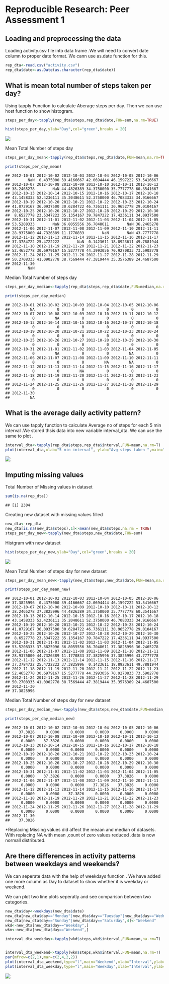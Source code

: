 # Reproducible Research: Peer Assessment 1


## Loading and preprocessing the data
Loading activity.csv file into data frame .We will need to convert date column to proper date format. We cann use as.date function for this.


```r
rep_dta<-read.csv("activity.csv")
rep_dta$date<-as.Date(as.character(rep_dta$date))
```


## What is mean total number of steps taken per day?

Using tapply Funciton to calculate Aberage steps per day. Then we can use host function to show histogram.


```r
steps_per_day<-tapply(rep_dta$steps,rep_dta$date,FUN=sum,na.rm=TRUE)

hist(steps_per_day,ylab="Day",col="green",breaks = 20)
```

![](PA1_template_files/figure-html/calstepsperday-1.png)<!-- -->

Mean Total Number of steps day 

```r
steps_per_day_mean<-tapply(rep_dta$steps,rep_dta$date,FUN=mean,na.rm=TRUE)

print(steps_per_day_mean)
```

```
## 2012-10-01 2012-10-02 2012-10-03 2012-10-04 2012-10-05 2012-10-06 
##        NaN  0.4375000 39.4166667 42.0694444 46.1597222 53.5416667 
## 2012-10-07 2012-10-08 2012-10-09 2012-10-10 2012-10-11 2012-10-12 
## 38.2465278        NaN 44.4826389 34.3750000 35.7777778 60.3541667 
## 2012-10-13 2012-10-14 2012-10-15 2012-10-16 2012-10-17 2012-10-18 
## 43.1458333 52.4236111 35.2048611 52.3750000 46.7083333 34.9166667 
## 2012-10-19 2012-10-20 2012-10-21 2012-10-22 2012-10-23 2012-10-24 
## 41.0729167 36.0937500 30.6284722 46.7361111 30.9652778 29.0104167 
## 2012-10-25 2012-10-26 2012-10-27 2012-10-28 2012-10-29 2012-10-30 
##  8.6527778 23.5347222 35.1354167 39.7847222 17.4236111 34.0937500 
## 2012-10-31 2012-11-01 2012-11-02 2012-11-03 2012-11-04 2012-11-05 
## 53.5208333        NaN 36.8055556 36.7048611        NaN 36.2465278 
## 2012-11-06 2012-11-07 2012-11-08 2012-11-09 2012-11-10 2012-11-11 
## 28.9375000 44.7326389 11.1770833        NaN        NaN 43.7777778 
## 2012-11-12 2012-11-13 2012-11-14 2012-11-15 2012-11-16 2012-11-17 
## 37.3784722 25.4722222        NaN  0.1423611 18.8923611 49.7881944 
## 2012-11-18 2012-11-19 2012-11-20 2012-11-21 2012-11-22 2012-11-23 
## 52.4652778 30.6979167 15.5277778 44.3993056 70.9270833 73.5902778 
## 2012-11-24 2012-11-25 2012-11-26 2012-11-27 2012-11-28 2012-11-29 
## 50.2708333 41.0902778 38.7569444 47.3819444 35.3576389 24.4687500 
## 2012-11-30 
##        NaN
```
Median Total Number of steps day 

```r
steps_per_day_median<-tapply(rep_dta$steps,rep_dta$date,FUN=median,na.rm=TRUE)

print(steps_per_day_median)
```

```
## 2012-10-01 2012-10-02 2012-10-03 2012-10-04 2012-10-05 2012-10-06 
##         NA          0          0          0          0          0 
## 2012-10-07 2012-10-08 2012-10-09 2012-10-10 2012-10-11 2012-10-12 
##          0         NA          0          0          0          0 
## 2012-10-13 2012-10-14 2012-10-15 2012-10-16 2012-10-17 2012-10-18 
##          0          0          0          0          0          0 
## 2012-10-19 2012-10-20 2012-10-21 2012-10-22 2012-10-23 2012-10-24 
##          0          0          0          0          0          0 
## 2012-10-25 2012-10-26 2012-10-27 2012-10-28 2012-10-29 2012-10-30 
##          0          0          0          0          0          0 
## 2012-10-31 2012-11-01 2012-11-02 2012-11-03 2012-11-04 2012-11-05 
##          0         NA          0          0         NA          0 
## 2012-11-06 2012-11-07 2012-11-08 2012-11-09 2012-11-10 2012-11-11 
##          0          0          0         NA         NA          0 
## 2012-11-12 2012-11-13 2012-11-14 2012-11-15 2012-11-16 2012-11-17 
##          0          0         NA          0          0          0 
## 2012-11-18 2012-11-19 2012-11-20 2012-11-21 2012-11-22 2012-11-23 
##          0          0          0          0          0          0 
## 2012-11-24 2012-11-25 2012-11-26 2012-11-27 2012-11-28 2012-11-29 
##          0          0          0          0          0          0 
## 2012-11-30 
##         NA
```

## What is the average daily activity pattern?

We can use tapply function to calculate Average no of steps for each 5 min interval .We stored thsis data into new variable interval_dta. We can use the same to plot .

```r
interval_dta<-tapply(rep_dta$steps,rep_dta$interval,FUN=mean,na.rm=T)
plot(interval_dta,xlab="5 min interval", ylab="Avg steps taken ",main="Avg Steps taken by each 5 min interval")
```

![](PA1_template_files/figure-html/dailyactivitypattern-1.png)<!-- -->
## Imputing missing values

Total Number of Missing values in dataset

```r
sum(is.na(rep_dta))
```

```
## [1] 2304
```

Creating new dataset with  missing values filled 


```r
new_dta<-rep_dta
new_dta[is.na(new_dta$steps),1]<-mean(new_dta$steps,na.rm = TRUE)
steps_per_day_new<-tapply(new_dta$steps,new_dta$date,FUN=sum)
```
Histgram with new dataset


```r
hist(steps_per_day_new,ylab="Day",col="green",breaks = 20)
```

![](PA1_template_files/figure-html/histnew-1.png)<!-- -->


Mean Total Number of steps day for new dataset


```r
steps_per_day_mean_new<-tapply(new_dta$steps,new_dta$date,FUN=mean,na.rm=TRUE)

print(steps_per_day_mean_new)
```

```
## 2012-10-01 2012-10-02 2012-10-03 2012-10-04 2012-10-05 2012-10-06 
## 37.3825996  0.4375000 39.4166667 42.0694444 46.1597222 53.5416667 
## 2012-10-07 2012-10-08 2012-10-09 2012-10-10 2012-10-11 2012-10-12 
## 38.2465278 37.3825996 44.4826389 34.3750000 35.7777778 60.3541667 
## 2012-10-13 2012-10-14 2012-10-15 2012-10-16 2012-10-17 2012-10-18 
## 43.1458333 52.4236111 35.2048611 52.3750000 46.7083333 34.9166667 
## 2012-10-19 2012-10-20 2012-10-21 2012-10-22 2012-10-23 2012-10-24 
## 41.0729167 36.0937500 30.6284722 46.7361111 30.9652778 29.0104167 
## 2012-10-25 2012-10-26 2012-10-27 2012-10-28 2012-10-29 2012-10-30 
##  8.6527778 23.5347222 35.1354167 39.7847222 17.4236111 34.0937500 
## 2012-10-31 2012-11-01 2012-11-02 2012-11-03 2012-11-04 2012-11-05 
## 53.5208333 37.3825996 36.8055556 36.7048611 37.3825996 36.2465278 
## 2012-11-06 2012-11-07 2012-11-08 2012-11-09 2012-11-10 2012-11-11 
## 28.9375000 44.7326389 11.1770833 37.3825996 37.3825996 43.7777778 
## 2012-11-12 2012-11-13 2012-11-14 2012-11-15 2012-11-16 2012-11-17 
## 37.3784722 25.4722222 37.3825996  0.1423611 18.8923611 49.7881944 
## 2012-11-18 2012-11-19 2012-11-20 2012-11-21 2012-11-22 2012-11-23 
## 52.4652778 30.6979167 15.5277778 44.3993056 70.9270833 73.5902778 
## 2012-11-24 2012-11-25 2012-11-26 2012-11-27 2012-11-28 2012-11-29 
## 50.2708333 41.0902778 38.7569444 47.3819444 35.3576389 24.4687500 
## 2012-11-30 
## 37.3825996
```
Median Total Number of steps day for new dataset

```r
steps_per_day_median_new<-tapply(new_dta$steps,new_dta$date,FUN=median,na.rm=TRUE)

print(steps_per_day_median_new)
```

```
## 2012-10-01 2012-10-02 2012-10-03 2012-10-04 2012-10-05 2012-10-06 
##    37.3826     0.0000     0.0000     0.0000     0.0000     0.0000 
## 2012-10-07 2012-10-08 2012-10-09 2012-10-10 2012-10-11 2012-10-12 
##     0.0000    37.3826     0.0000     0.0000     0.0000     0.0000 
## 2012-10-13 2012-10-14 2012-10-15 2012-10-16 2012-10-17 2012-10-18 
##     0.0000     0.0000     0.0000     0.0000     0.0000     0.0000 
## 2012-10-19 2012-10-20 2012-10-21 2012-10-22 2012-10-23 2012-10-24 
##     0.0000     0.0000     0.0000     0.0000     0.0000     0.0000 
## 2012-10-25 2012-10-26 2012-10-27 2012-10-28 2012-10-29 2012-10-30 
##     0.0000     0.0000     0.0000     0.0000     0.0000     0.0000 
## 2012-10-31 2012-11-01 2012-11-02 2012-11-03 2012-11-04 2012-11-05 
##     0.0000    37.3826     0.0000     0.0000    37.3826     0.0000 
## 2012-11-06 2012-11-07 2012-11-08 2012-11-09 2012-11-10 2012-11-11 
##     0.0000     0.0000     0.0000    37.3826    37.3826     0.0000 
## 2012-11-12 2012-11-13 2012-11-14 2012-11-15 2012-11-16 2012-11-17 
##     0.0000     0.0000    37.3826     0.0000     0.0000     0.0000 
## 2012-11-18 2012-11-19 2012-11-20 2012-11-21 2012-11-22 2012-11-23 
##     0.0000     0.0000     0.0000     0.0000     0.0000     0.0000 
## 2012-11-24 2012-11-25 2012-11-26 2012-11-27 2012-11-28 2012-11-29 
##     0.0000     0.0000     0.0000     0.0000     0.0000     0.0000 
## 2012-11-30 
##    37.3826
```

*Replacing Missing values did affect the meaan and median of datasets. With replacing NA  with mean ,count of zero values reduced .data is now normall distributed. 



## Are there differences in activity patterns between weekdays and weekends?
We can seperate data with the help of weekdays function . We have added one more column as Day to dataset to show whether it is weekday or weekend.

We can plot two line plots seperatly and see comparison between two categories.


```r
new_dta$day<-weekdays(new_dta$date)
new_dta[new_dta$day=="Monday"|new_dta$day=="Tuesday"|new_dta$day=="Wednesday"|new_dta$day=="Thursday"|new_dta$day=="Friday",4]<-"Weekday"
new_dta[new_dta$day=="Sunday"|new_dta$day=="Saturday",4]<-"Weekend"
wkd<-new_dta[new_dta$day=="Weekday",]
wkn<-new_dta[new_dta$day=="Weekend",]

interval_dta_weekday<-tapply(wkd$steps,wkd$interval,FUN=mean,na.rm=T)


interval_dta_weekend<-tapply(wkn$steps,wkn$interval,FUN=mean,na.rm=T)
par(mfrow=c(2,1),mar=c(2,4,2,2))
plot(interval_dta_weekend,type="l",main="Weekend",xlab="Interval",ylab="Number of Steps")
plot(interval_dta_weekday,type="l",main="Weekday",xlab="Interval",ylab="Number of Steps")
```

![](PA1_template_files/figure-html/compareweekdayweekend-1.png)<!-- -->



